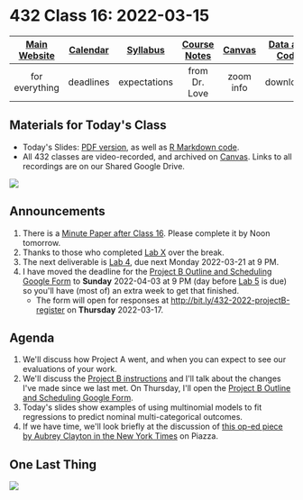 # 432 Class 16: 2022-03-15

[Main Website](https://thomaselove.github.io/432/) | [Calendar](https://thomaselove.github.io/432/calendar.html) | [Syllabus](https://thomaselove.github.io/432-2022-syllabus/) | [Course Notes](https://thomaselove.github.io/432-notes/) | [Canvas](https://canvas.case.edu) | [Data and Code](https://github.com/THOMASELOVE/432-data) | [Sources](https://github.com/THOMASELOVE/432-2022/tree/main/references) | [Contact Us](https://thomaselove.github.io/432/contact.html)
:-----------: | :--------------: | :----------: | :---------: | :-------------: | :-----------: | :------------: | :-------------:
for everything | deadlines | expectations | from Dr. Love | zoom info | downloads | read/watch | need help?

## Materials for Today's Class

- Today's Slides: [PDF version](https://github.com/THOMASELOVE/432-2022/blob/main/classes/class16/432_2022_slides16.pdf), as well as [R Markdown code](https://github.com/THOMASELOVE/432-2022/blob/main/classes/class16/432_2022_slides16.Rmd). 
- All 432 classes are video-recorded, and archived on [Canvas](https://canvas.case.edu). Links to all recordings are on our Shared Google Drive.

![](https://github.com/THOMASELOVE/432-2022/blob/main/classes/class16/figures/fox_tw.png)

## Announcements

1. There is a [Minute Paper after Class 16](https://bit.ly/432-2022-min-16). Please complete it by Noon tomorrow.
2. Thanks to those who completed [Lab X](https://github.com/THOMASELOVE/432-2022/tree/main/labs/labX#some-completed-work-on-lab-x) over the break.
3. The next deliverable is [Lab 4](https://github.com/THOMASELOVE/432-2022/tree/main/labs), due next Monday 2022-03-21 at 9 PM.
4. I have moved the deadline for the [Project B Outline and Scheduling Google Form](http://bit.ly/432-2022-projectB-register) to **Sunday** 2022-04-03 at 9 PM (day before [Lab 5](https://github.com/THOMASELOVE/432-2022/tree/main/labs) is due) so you'll have (most of) an extra week to get that finished. 
    - The form will open for responses at http://bit.ly/432-2022-projectB-register on **Thursday** 2022-03-17.

## Agenda

1. We'll discuss how Project A went, and when you can expect to see our evaluations of your work.
2. We'll discuss the [Project B instructions](https://github.com/THOMASELOVE/432-2022/tree/main/projectB) and I'll talk about the changes I've made since we last met. On Thursday, I'll open the [Project B Outline and Scheduling Google Form](http://bit.ly/432-2022-projectB-register).
3. Today's slides show examples of using multinomial models to fit regressions to predict nominal multi-categorical outcomes.
4. If we have time, we'll look briefly at the discussion of [this op-ed piece by Aubrey Clayton in the New York Times](https://github.com/THOMASELOVE/432-2022/blob/main/classes/class16/nyt_clayton_2022-03-01.pdf) on Piazza.

## One Last Thing

![](https://github.com/THOMASELOVE/432-2022/blob/main/classes/class16/figures/peng_2019-04-17.png)
